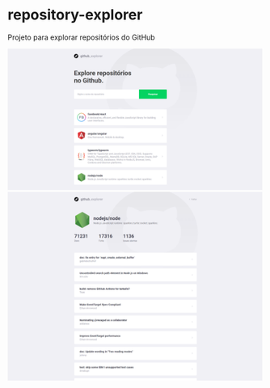 # repository-explorer
Projeto para explorar repositórios do GitHub

<p align=center>
<img src=".github/image1.png" width="600"/>
<img src=".github/image2.png" width="600"/>
<p>
